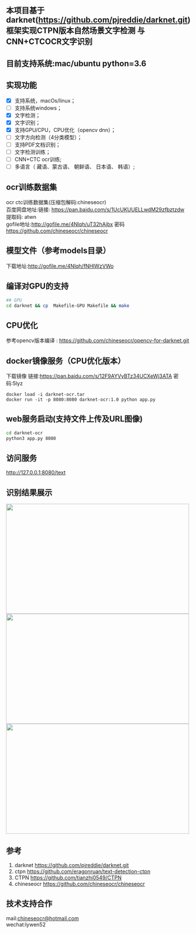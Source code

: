 ## 本项目基于darknet(https://github.com/pjreddie/darknet.git)框架实现CTPN版本自然场景文字检测 与CNN+CTCOCR文字识别
## 目前支持系统:mac/ubuntu python=3.6  
##  实现功能    
- [x]  支持系统，macOs/linux；
- [ ]  支持系统windows；
- [x]  文字检测；  
- [x]  文字识别；  
- [x]  支持GPU/CPU，CPU优化（opencv dnn）； 
- [ ]  文字方向检测（4分类模型）； 
- [ ]  支持PDF文档识别；
- [ ]  文字检测训练；  
- [ ]  CNN+CTC ocr训练;
- [ ]  多语言（ 藏语、蒙古语、 朝鲜语、 日本语、 韩语）;

## ocr训练数据集  
ocr ctc训练数据集(压缩包解码:chineseocr)  
百度网盘地址:链接: https://pan.baidu.com/s/1UcUKUUELLwdM29zfbztzdw 提取码: atwn   
gofile地址:http://gofile.me/4Nlqh/uT32hAjbx 密码 https://github.com/chineseocr/chineseocr     


##  模型文件（参考models目录）  
下载地址:http://gofile.me/4Nlqh/fNHlWzVWo

## 编译对GPU的支持  
``` Bash
## GPU
cd darknet && cp  Makefile-GPU Makefile && make
```
##  CPU优化
参考opencv版本编译 : https://github.com/chineseocr/opencv-for-darknet.git   

## docker镜像服务（CPU优化版本）
下载镜像 链接:https://pan.baidu.com/s/12F9AYVyBTz34UCXeWj3ATA  密码:5lyz
```
docker load -i darknet-ocr.tar
docker run -it -p 8080:8080 darknet-ocr:1.0 python app.py
````
## web服务启动(支持文件上传及URL图像)
``` Bash
cd darknet-ocr
python3 app.py 8080
```

## 访问服务
http://127.0.0.1:8080/text


## 识别结果展示

<img width="500" height="300" src="https://github.com/chineseocr/darknet-ocr/blob/master/test/demo-line.png"/>  
<img width="500" height="300" src="https://github.com/chineseocr/darknet-ocr/blob/master/test/demo-rotate.png"/>   
<img width="500" height="300" src="https://github.com/chineseocr/darknet-ocr/blob/master/test/japanese-demo.png"/>   

## 参考
1. darknet https://github.com/pjreddie/darknet.git               
2. ctpn  https://github.com/eragonruan/text-detection-ctpn    
3. CTPN  https://github.com/tianzhi0549/CTPN       
4. chineseocr https://github.com/chineseocr/chineseocr

## 技术支持合作  
mail:chineseocr@hotmail.com     
wechat:lywen52  
